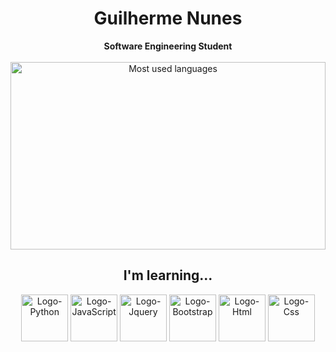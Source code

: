 <h1 align="center"> Guilherme Nunes</h1>
<div align="center">
<b>Software Engineering Student</b>
<br>
<br>
<div>
   <img loading="lazy" height="300" src="https://github-readme-stats.vercel.app/api/top-langs/?username=Guisnu&layout=compact&langs_count=7&theme=transparent&title_color=4a86d1"  alt="Most used languages" width=100%> 
</div>

<h2> I'm learning...</h2>

<section>
   <img src="https://cdn.iconscout.com/icon/free/png-512/free-python-2-226051.png?f=webp&w=256" width="75" height="75" alt="Logo-Python"/>
   <img src="https://cdn.iconscout.com/icon/premium/png-512-thumb/javascript-2752148-2284965.png?f=webp&w=256"  width="75" height="75"alt="Logo-JavaScript"/>
   <img src="https://cdn.iconscout.com/icon/free/png-512/free-jquery-3628863-3030003.png?f=webp&w=256"  width="75" height="75"alt="Logo-Jquery"/>
   <img src="https://cdn.iconscout.com/icon/free/png-512/free-bootstrap-226077.png?f=webp&w=256"  width="75" height="75"alt="Logo-Bootstrap"/>
   <img src="https://cdn.iconscout.com/icon/free/png-512/free-html-3628838-3030115.png?f=webp&w=256"  width="75" height="75" alt="Logo-Html"/>
   <img src="https://cdn.iconscout.com/icon/free/png-512/free-css-131-722685.png?f=webp&w=256"  width="75" height="75" alt="Logo-Css"/>
</section>
